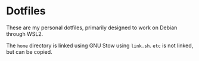 # Dotfiles

These are my personal dotfiles, primarily designed to work on Debian through WSL2.

The `home` directory is linked using GNU Stow using `link.sh`. `etc` is not linked, but can be copied.
